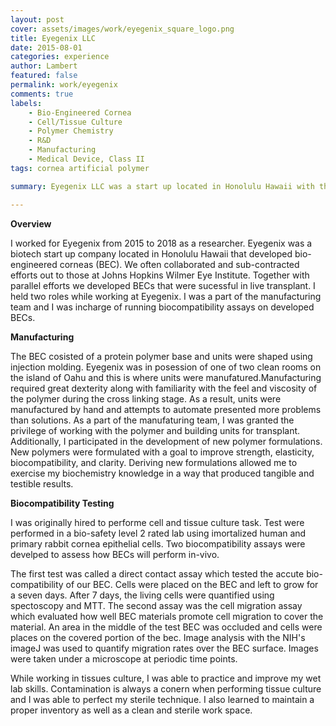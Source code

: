 ```yaml
---
layout: post
cover: assets/images/work/eyegenix_square_logo.png
title: Eyegenix LLC
date: 2015-08-01
categories: experience
author: Lambert
featured: false
permalink: work/eyegenix
comments: true
labels:
    - Bio-Engineered Cornea
    - Cell/Tissue Culture 
    - Polymer Chemistry
    - R&D
    - Manufacturing
    - Medical Device, Class II
tags: cornea artificial polymer 

summary: Eyegenix LLC was a start up located in Honolulu Hawaii with the mission to cure corneal blindness. The cornea is the most transplanted organ worldwide and at Eyegenix we developed a bio-synthetic transplantable cornea.  Our class II medical device's advantage over donor corneas in that host versus graft interactions were non-issue.  

---
```


**Overview**

I worked for Eyegenix from 2015 to 2018 as a researcher.  Eyegenix was a biotech
start up company located in Honolulu Hawaii that developed bio-engineered
corneas (BEC).  We often collaborated and sub-contracted efforts out to those at
Johns Hopkins  Wilmer Eye Institute.  Together with parallel efforts we
developed BECs that were sucessful in live transplant.  I held two roles while
working at Eyegenix.  I was a part of the manufacturing team and I was incharge
of running biocompatibility assays on developed BECs.

**Manufacturing**

The BEC cosisted of a protein polymer base and units were shaped using injection
molding.  Eyegenix was in posession of one of two clean rooms on the island of
Oahu and this is where units were manufatured.Manufacturing required great
dexterity along with familiarity with the feel and viscosity of the polymer
during the cross linking stage.  As a result, units were manufactured by hand
and attempts to automate presented more problems than solutions. As a part of
the manufaturing team, I was granted the privilege of working with the polymer
and building units for transplant. Additionally, I participated in the
development of new polymer formulations.  New polymers were formulated with a
goal to improve strength, elasticity, biocompatibility, and clarity.  Deriving
new formulations allowed me to exercise my biochemistry knowledge in a way that
produced tangible and testible results.

<script async src="https://pagead2.googlesyndication.com/pagead/js/adsbygoogle.js"></script>
<ins class="adsbygoogle"
     style="display:block; text-align:center;"
     data-ad-layout="in-article"
     data-ad-format="fluid"
     data-ad-client="ca-pub-4379410432613892"
     data-ad-slot="8398952705"></ins>
<script>
     (adsbygoogle = window.adsbygoogle || []).push({});
</script>

**Biocompatibility Testing** 

I was originally hired to performe cell and tissue culture task.  Test were
performed in a bio-safety level 2 rated lab using imortalized human and primary
rabbit cornea epithelial cells. Two biocompatibility assays were develped to
assess how BECs will perform in-vivo.  

The first test was called a direct contact assay which tested the accute
bio-compatibility of our BEC.  Cells were placed on the BEC and left to grow for
a seven days.  After 7 days, the living cells were quantified using spectoscopy
and MTT.  The second assay was the cell migration assay which evaluated how well
BEC materials promote cell migration to cover the material.  An area in the
middle of the test BEC was occluded and cells were places on the covered portion
of the bec.  Image analysis with the NIH's imageJ was used to quantify migration
rates over the BEC surface.  Images were taken under a microscope at periodic
time points.

While working in tissues culture, I was able to practice and improve my wet lab
skills.  Contamination is always a conern when performing tissue culture and I
was able to perfect my sterile technique.  I also learned to maintain a proper
inventory as well as a clean and sterile work space.

